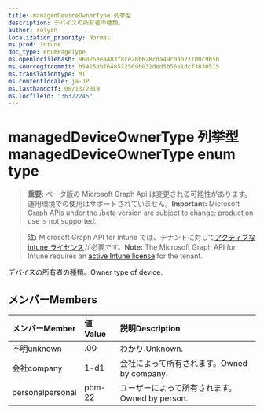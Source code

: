 ```yaml
---
title: managedDeviceOwnerType 列挙型
description: デバイスの所有者の種類。
author: rolyon
localization_priority: Normal
ms.prod: Intune
doc_type: enumPageType
ms.openlocfilehash: 96026eea483f8ce28b628cda49c0ab27100c9b5b
ms.sourcegitcommit: b5425ebf648572569b032ded5b56e1dcf3830515
ms.translationtype: MT
ms.contentlocale: ja-JP
ms.lasthandoff: 08/13/2019
ms.locfileid: "36372245"
---
```

# <a name="manageddeviceownertype-enum-type"></a><span data-ttu-id="22b27-103">managedDeviceOwnerType 列挙型</span><span class="sxs-lookup"><span data-stu-id="22b27-103">managedDeviceOwnerType enum type</span></span>

> <span data-ttu-id="22b27-104">**重要:** ベータ版の Microsoft Graph Api は変更される可能性があります。運用環境での使用はサポートされていません。</span><span class="sxs-lookup"><span data-stu-id="22b27-104">**Important:** Microsoft Graph APIs under the /beta version are subject to change; production use is not supported.</span></span>

> <span data-ttu-id="22b27-105">**注:** Microsoft Graph API for Intune では、テナントに対して[アクティブな intune ライセンス](https://go.microsoft.com/fwlink/?linkid=839381)が必要です。</span><span class="sxs-lookup"><span data-stu-id="22b27-105">**Note:** The Microsoft Graph API for Intune requires an [active Intune license](https://go.microsoft.com/fwlink/?linkid=839381) for the tenant.</span></span>

<span data-ttu-id="22b27-106">デバイスの所有者の種類。</span><span class="sxs-lookup"><span data-stu-id="22b27-106">Owner type of device.</span></span>

## <a name="members"></a><span data-ttu-id="22b27-107">メンバー</span><span class="sxs-lookup"><span data-stu-id="22b27-107">Members</span></span>
|<span data-ttu-id="22b27-108">メンバー</span><span class="sxs-lookup"><span data-stu-id="22b27-108">Member</span></span>|<span data-ttu-id="22b27-109">値</span><span class="sxs-lookup"><span data-stu-id="22b27-109">Value</span></span>|<span data-ttu-id="22b27-110">説明</span><span class="sxs-lookup"><span data-stu-id="22b27-110">Description</span></span>|
|:---|:---|:---|
|<span data-ttu-id="22b27-111">不明</span><span class="sxs-lookup"><span data-stu-id="22b27-111">unknown</span></span>|<span data-ttu-id="22b27-112">.0</span><span class="sxs-lookup"><span data-stu-id="22b27-112">0</span></span>|<span data-ttu-id="22b27-113">わかり.</span><span class="sxs-lookup"><span data-stu-id="22b27-113">Unknown.</span></span>|
|<span data-ttu-id="22b27-114">会社</span><span class="sxs-lookup"><span data-stu-id="22b27-114">company</span></span>|<span data-ttu-id="22b27-115">1-d</span><span class="sxs-lookup"><span data-stu-id="22b27-115">1</span></span>|<span data-ttu-id="22b27-116">会社によって所有されます。</span><span class="sxs-lookup"><span data-stu-id="22b27-116">Owned by company.</span></span>|
|<span data-ttu-id="22b27-117">personal</span><span class="sxs-lookup"><span data-stu-id="22b27-117">personal</span></span>|<span data-ttu-id="22b27-118">pbm-2</span><span class="sxs-lookup"><span data-stu-id="22b27-118">2</span></span>|<span data-ttu-id="22b27-119">ユーザーによって所有されます。</span><span class="sxs-lookup"><span data-stu-id="22b27-119">Owned by person.</span></span>|



